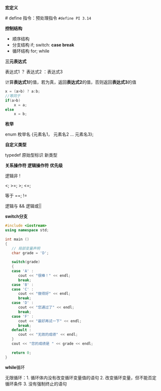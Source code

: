**宏定义**

\# define 指令：预处理指令 `#define PI 3.14`

**控制结构**

- 顺序结构
- 分支结构 if; switch: **case break**
- 循环结构 for; while

**三元表达式**

表达式1 ？ 表达式2 ：表达式3

计算**表达式1**的值，若为真，返回**表达式2**的值，否则返回**表达式3**的值

```c++
x = (a>b) ? a:b;
//等同于
if(a>b)
    x = a;
else
    x = b;
```

**枚举**

enum 枚举名 {元素名1， 元素名2 ... 元素名3};



**自定义类型**

typedef 原始型标识 新类型

**关系操作符 逻辑操作符 优先级**

逻辑非 !

<; >=; >; <=;

等于 ==; !=

逻辑与 && 逻辑或||

 **switch分支**

```C++
#include <iostream>
using namespace std;
 
int main ()
{
   // 局部变量声明
   char grade = 'D';
 
   switch(grade)
   {
   case 'A' :
      cout << "很棒！" << endl; 
      break;
   case 'B' :
   case 'C' :
      cout << "做得好" << endl;
      break;
   case 'D' :
      cout << "您通过了" << endl;
      break;
   case 'F' :
      cout << "最好再试一下" << endl;
      break;
   default :
      cout << "无效的成绩" << endl;
   }
   cout << "您的成绩是 " << grade << endl;
 
   return 0;
}
```

**while**循环

无限循环：1. 循环体内没有改变循环变量值的语句 2. 改变循环变量，但不能否定循环条件 3. 没有强制终止的语句


